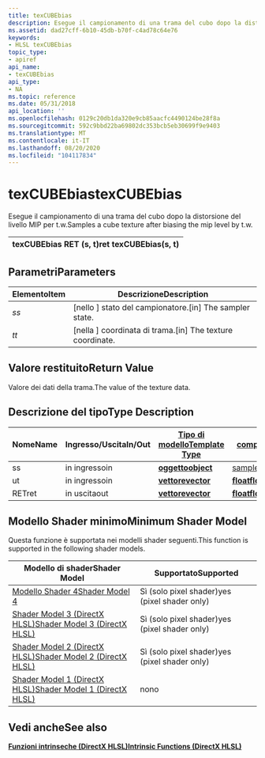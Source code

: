 ```yaml
---
title: texCUBEbias
description: Esegue il campionamento di una trama del cubo dopo la distorsione del livello MIP per t.w.
ms.assetid: dad27cff-6b10-45db-b70f-c4ad78c64e76
keywords:
- HLSL texCUBEbias
topic_type:
- apiref
api_name:
- texCUBEbias
api_type:
- NA
ms.topic: reference
ms.date: 05/31/2018
api_location: ''
ms.openlocfilehash: 0129c20db1da320e9cb85aacfc4490124be28f8a
ms.sourcegitcommit: 592c9bbd22ba69802dc353bcb5eb30699f9e9403
ms.translationtype: MT
ms.contentlocale: it-IT
ms.lasthandoff: 08/20/2020
ms.locfileid: "104117834"
---
```

# <a name="texcubebias"></a><span data-ttu-id="c9345-104">texCUBEbias</span><span class="sxs-lookup"><span data-stu-id="c9345-104">texCUBEbias</span></span>

<span data-ttu-id="c9345-105">Esegue il campionamento di una trama del cubo dopo la distorsione del livello MIP per t.w.</span><span class="sxs-lookup"><span data-stu-id="c9345-105">Samples a cube texture after biasing the mip level by t.w.</span></span>



| <span data-ttu-id="c9345-106">texCUBEbias RET (s, t)</span><span class="sxs-lookup"><span data-stu-id="c9345-106">ret texCUBEbias(s, t)</span></span> |
|-----------------------|



 

## <a name="parameters"></a><span data-ttu-id="c9345-107">Parametri</span><span class="sxs-lookup"><span data-stu-id="c9345-107">Parameters</span></span>



| <span data-ttu-id="c9345-108">Elemento</span><span class="sxs-lookup"><span data-stu-id="c9345-108">Item</span></span>                                                   | <span data-ttu-id="c9345-109">Descrizione</span><span class="sxs-lookup"><span data-stu-id="c9345-109">Description</span></span>                               |
|--------------------------------------------------------|-------------------------------------------|
| <span data-ttu-id="c9345-110"><span id="s"></span><span id="S"></span>*s*</span><span class="sxs-lookup"><span data-stu-id="c9345-110"><span id="s"></span><span id="S"></span>*s*</span></span><br/> | <span data-ttu-id="c9345-111">\[nello \] stato del campionatore.</span><span class="sxs-lookup"><span data-stu-id="c9345-111">\[in\] The sampler state.</span></span><br/>      |
| <span data-ttu-id="c9345-112"><span id="t"></span><span id="T"></span>*t*</span><span class="sxs-lookup"><span data-stu-id="c9345-112"><span id="t"></span><span id="T"></span>*t*</span></span><br/> | <span data-ttu-id="c9345-113">\[nella \] coordinata di trama.</span><span class="sxs-lookup"><span data-stu-id="c9345-113">\[in\] The texture coordinate.</span></span><br/> |



 

## <a name="return-value"></a><span data-ttu-id="c9345-114">Valore restituito</span><span class="sxs-lookup"><span data-stu-id="c9345-114">Return Value</span></span>

<span data-ttu-id="c9345-115">Valore dei dati della trama.</span><span class="sxs-lookup"><span data-stu-id="c9345-115">The value of the texture data.</span></span>

## <a name="type-description"></a><span data-ttu-id="c9345-116">Descrizione del tipo</span><span class="sxs-lookup"><span data-stu-id="c9345-116">Type Description</span></span>



| <span data-ttu-id="c9345-117">Nome</span><span class="sxs-lookup"><span data-stu-id="c9345-117">Name</span></span> | <span data-ttu-id="c9345-118">Ingresso/Uscita</span><span class="sxs-lookup"><span data-stu-id="c9345-118">In/Out</span></span> | [<span data-ttu-id="c9345-119">**Tipo di modello**</span><span class="sxs-lookup"><span data-stu-id="c9345-119">**Template Type**</span></span>](dx-graphics-hlsl-intrinsic-functions.md)                       | [<span data-ttu-id="c9345-120">**Tipo di componente**</span><span class="sxs-lookup"><span data-stu-id="c9345-120">**Component Type**</span></span>](dx-graphics-hlsl-intrinsic-functions.md) | <span data-ttu-id="c9345-121">Dimensione</span><span class="sxs-lookup"><span data-stu-id="c9345-121">Size</span></span> |
|------|--------|-------------------------------------------------------------------------------------|----------------------------------------------------------------|------|
| <span data-ttu-id="c9345-122">s</span><span class="sxs-lookup"><span data-stu-id="c9345-122">s</span></span>    | <span data-ttu-id="c9345-123">in ingresso</span><span class="sxs-lookup"><span data-stu-id="c9345-123">in</span></span>     | [<span data-ttu-id="c9345-124">**oggetto**</span><span class="sxs-lookup"><span data-stu-id="c9345-124">**object**</span></span>](dx-graphics-hlsl-intrinsic-functions.md) | [<span data-ttu-id="c9345-125">samplerCUBE</span><span class="sxs-lookup"><span data-stu-id="c9345-125">samplerCUBE</span></span>](dx-graphics-hlsl-sampler.md)                    | <span data-ttu-id="c9345-126">1</span><span class="sxs-lookup"><span data-stu-id="c9345-126">1</span></span>    |
| <span data-ttu-id="c9345-127">u</span><span class="sxs-lookup"><span data-stu-id="c9345-127">t</span></span>    | <span data-ttu-id="c9345-128">in ingresso</span><span class="sxs-lookup"><span data-stu-id="c9345-128">in</span></span>     | [<span data-ttu-id="c9345-129">**vettore**</span><span class="sxs-lookup"><span data-stu-id="c9345-129">**vector**</span></span>](dx-graphics-hlsl-intrinsic-functions.md) | [<span data-ttu-id="c9345-130">**float**</span><span class="sxs-lookup"><span data-stu-id="c9345-130">**float**</span></span>](/windows/desktop/WinProg/windows-data-types)                        | <span data-ttu-id="c9345-131">4</span><span class="sxs-lookup"><span data-stu-id="c9345-131">4</span></span>    |
| <span data-ttu-id="c9345-132">RET</span><span class="sxs-lookup"><span data-stu-id="c9345-132">ret</span></span>  | <span data-ttu-id="c9345-133">in uscita</span><span class="sxs-lookup"><span data-stu-id="c9345-133">out</span></span>    | [<span data-ttu-id="c9345-134">**vettore**</span><span class="sxs-lookup"><span data-stu-id="c9345-134">**vector**</span></span>](dx-graphics-hlsl-intrinsic-functions.md) | [<span data-ttu-id="c9345-135">**float**</span><span class="sxs-lookup"><span data-stu-id="c9345-135">**float**</span></span>](/windows/desktop/WinProg/windows-data-types)                        | <span data-ttu-id="c9345-136">4</span><span class="sxs-lookup"><span data-stu-id="c9345-136">4</span></span>    |



 

## <a name="minimum-shader-model"></a><span data-ttu-id="c9345-137">Modello Shader minimo</span><span class="sxs-lookup"><span data-stu-id="c9345-137">Minimum Shader Model</span></span>

<span data-ttu-id="c9345-138">Questa funzione è supportata nei modelli shader seguenti.</span><span class="sxs-lookup"><span data-stu-id="c9345-138">This function is supported in the following shader models.</span></span>



| <span data-ttu-id="c9345-139">Modello di shader</span><span class="sxs-lookup"><span data-stu-id="c9345-139">Shader Model</span></span>                                              | <span data-ttu-id="c9345-140">Supportato</span><span class="sxs-lookup"><span data-stu-id="c9345-140">Supported</span></span>               |
|-----------------------------------------------------------|-------------------------|
| [<span data-ttu-id="c9345-141">Modello Shader 4</span><span class="sxs-lookup"><span data-stu-id="c9345-141">Shader Model 4</span></span>](dx-graphics-hlsl-sm4.md)                | <span data-ttu-id="c9345-142">Sì (solo pixel shader)</span><span class="sxs-lookup"><span data-stu-id="c9345-142">yes (pixel shader only)</span></span> |
| [<span data-ttu-id="c9345-143">Shader Model 3 (DirectX HLSL)</span><span class="sxs-lookup"><span data-stu-id="c9345-143">Shader Model 3 (DirectX HLSL)</span></span>](dx-graphics-hlsl-sm3.md) | <span data-ttu-id="c9345-144">Sì (solo pixel shader)</span><span class="sxs-lookup"><span data-stu-id="c9345-144">yes (pixel shader only)</span></span> |
| [<span data-ttu-id="c9345-145">Shader Model 2 (DirectX HLSL)</span><span class="sxs-lookup"><span data-stu-id="c9345-145">Shader Model 2 (DirectX HLSL)</span></span>](dx-graphics-hlsl-sm2.md) | <span data-ttu-id="c9345-146">Sì (solo pixel shader)</span><span class="sxs-lookup"><span data-stu-id="c9345-146">yes (pixel shader only)</span></span> |
| [<span data-ttu-id="c9345-147">Shader Model 1 (DirectX HLSL)</span><span class="sxs-lookup"><span data-stu-id="c9345-147">Shader Model 1 (DirectX HLSL)</span></span>](dx-graphics-hlsl-sm1.md) | <span data-ttu-id="c9345-148">no</span><span class="sxs-lookup"><span data-stu-id="c9345-148">no</span></span>                      |



 

## <a name="see-also"></a><span data-ttu-id="c9345-149">Vedi anche</span><span class="sxs-lookup"><span data-stu-id="c9345-149">See also</span></span>

<dl> <dt>

[<span data-ttu-id="c9345-150">**Funzioni intrinseche (DirectX HLSL)**</span><span class="sxs-lookup"><span data-stu-id="c9345-150">**Intrinsic Functions (DirectX HLSL)**</span></span>](dx-graphics-hlsl-intrinsic-functions.md)
</dt> </dl>

 

